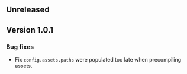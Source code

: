 ## Unreleased

## Version 1.0.1

### Bug fixes

* Fix `config.assets.paths` were populated too late when precompiling assets.
